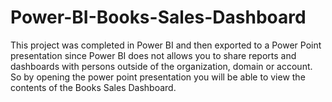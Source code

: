 # Power-BI-Books-Sales-Dashboard
This project was completed in Power BI and then exported to a Power Point
presentation since Power BI does not allows you to share reports and dashboards
with persons outside of the organization, domain or account. So by opening the 
power point presentation you will be able to view the contents of the Books Sales Dashboard.
